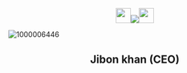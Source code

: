 <p align="center"> <img src="https://media.giphy.com/media/iY8CRBdQXODJSCERIr/giphy.gif" width="30px"><img src="https://img.shields.io/badge/Cyber-protection---yellowgreen" /><img src="https://media.giphy.com/media/iY8CRBdQXODJSCERIr/giphy.gif" width="30px"> </p>


![1000006446](https://github.com/cp-info/Cp-info.github.io/assets/158504182/7f469482-7f44-4e9c-bdf4-cf85b1c99009)
<h2 align="center">Jibon khan (CEO)<br>

